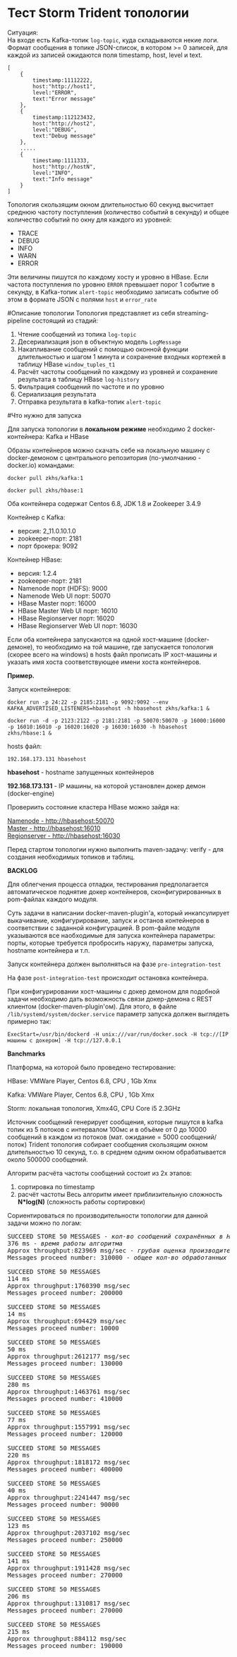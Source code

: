 # Тест Storm Trident топологии
Ситуация:
<br>
На входе есть Kafka-топик `log-topic`, куда складываются некие логи. Формат сообщения в топике JSON-список, в котором >= 0 записей, для каждой из записей ожидаются поля timestamp, host, level и text.

    [
        {
            timestamp:11112222,
            host:"http://host1",
            level:"ERROR",
            text:"Error message"
        },
        {
            timestamp:112123432,
            host:"http://host2",
            level:"DEBUG",
            text:"Debug message"
        },
        .....
        {
            timestamp:1111333,
            host:"http://hostN",
            level:"INFO",
            text:"Info message"
        }
    ]

Топология скользящим окном длительностью 60 секунд высчитает среднюю частоту поступления (количество событий в секунду) и общее количество событий по окну для каждого из уровней:

<ul>
<li>TRACE</li>
<li>DEBUG</li>
<li>INFO</li>
<li>WARN</li>
<li>ERROR</li>
</ul>

Эти величины пишутся по каждому хосту и уровню в HBase.
Если частота поступления по уровню `ERROR` превышает порог 1 событие в секунду,
в Kafka-топик `alert-topic` необходимо записать событие об этом в формате JSON с полями `host` и `error_rate`

#Описание топологии
Топология представляет из себя streaming-pipeline состоящий из стадий:

1. Чтение сообщений из топика `log-topic`
2. Десериализация json в объектную модель `LogMessage`
3. Накапливание сообщений с помощью оконной функции длительностью и шагом 1 минута и сохранение входных кортежей в таблицу HBase `window_tuples_t1`
4. Расчёт частоты сообщений по каждому из уровней и сохранение результата в таблицу HBase `log-history`
5. Фильтрация сообщений по частоте и по уровню
6. Сериализация результата
7. Отправка результата в kafka-топик `alert-topic`

#Что нужно для запуска

Для запуска топологии в **локальном режиме** необходимо 2 docker-контейнера: Kafka и HBase

Образы контейнеров можно скачать себе на локальную машину с docker-демоном с центрального репозитория (по-умолчанию - docker.io) командами:

`docker pull zkhs/kafka:1`

`docker pull zkhs/hbase:1`
 
Оба контейнера содержат Centos 6.8, JDK 1.8 и Zookeeper 3.4.9

Контейнер с Kafka:
<ul>
<li>версия: 2_11.0.10.1.0</li>
<li>zookeeper-порт: 2181</li>
<li>порт брокера: 9092</li>
</ul>

Контейнер HBase:

<ul>
<li>версия: 1.2.4</li>
<li>zookeeper-порт: 2181</li>
<li>Namenode порт (HDFS): 9000</li>
<li>Namenode Web UI порт: 50070</li>
<li>HBase Master порт: 16000</li>
<li>HBase Master Web UI порт: 16010</li>
<li>HBase Regionserver порт: 16020</li>
<li>HBase Regionserver Web UI порт: 16030</li>
</ul>

Если оба контейнера запускаются на одной хост-машине (docker-демоне), то необходимо на той машине, где запускается топология (скорее всего на windows) в hosts файл прописать IP хост-машины и указать имя хоста соответствующее имени хоста контейнеров.

**Пример.**

Запуск контейнеров:

`docker run -p 24:22 -p 2185:2181 -p 9092:9092 --env KAFKA_ADVERTISED_LISTENERS=hbasehost -h hbasehost zkhs/kafka:1 &`

`docker run -d -p 2123:2122 -p 2181:2181 -p 50070:50070 -p 16000:16000 -p 16010:16010 -p 16020:16020 -p 16030:16030 -h hbasehost  zkhs/hbase:1 &`

hosts файл:

`192.168.173.131 hbasehost`

**hbasehost** - hostname запущенных контейнеров

**192.168.173.131** - IP машины, на которой установлен докер демон (docker-engine)

Провериить состояние кластера HBase можно зайдя на:

<a href="http://hbasehost:50070">Namenode - http://hbasehost:50070</a><br>
<a href="http://hbasehost:16010">Master - http://hbasehost:16010</a><br>
<a href="http://hbasehost:16030">Regionserver - http://hbasehost:16030</a>

Перед стартом топологии нужно выполнить maven-задачу: verify - для создания необходимых топиков и таблиц.

**BACKLOG**

Для облегчения процесса отладки, тестирования предполагается автоматическое поднятие докер контейнеров, сконфигурированных в pom-файлах каждого модуля.

Суть задачи в написании docker-maven-plugin'а, который инкапсулирует выкачивание, конфигурирование, запуск и останов контейнеров в соответствии с заданной конфигурацией.
В pom-файле модуля указываются все наобходимые для запуска контейнера параметры: порты, которые требуется пробросить наружу, параметры запуска, hostname контейнера и т.п.

Запуск контейнера должен выполняться на фазе `pre-integration-test`

На фазе `post-integration-test` происходит остановка контейнера.

При конфигурировании хост-машины с докер демоном для подобной задачи необходимо дать возможность связи докер-демона с REST клиентом (docker-maven-plugin'ом).
Для этого, в файле `/lib/systemd/system/docker.service` параметр запуска должен выглядеть примерно так:

`ExecStart=/usr/bin/dockerd -H unix:///var/run/docker.sock -H tcp://[IP машины с докером] -H tcp://127.0.0.1`

**Banchmarks**

Платформа, на которой было проведено тестирование:

HBase: VMWare Player, Centos 6.8, CPU , 1Gb Xmx

Kafka: VMWare Player, Centos 6.8, CPU , 1Gb Xmx

Storm: локальная топология, Xmx4G, CPU Core i5 2.3GHz

Источник сообщений генерирует сообщения, которые пишутся в kafka топик из 5 потоков с интервалом 100мс и в объёме от 0 до 10000 сообщений в каждом из потоков (мат. ожидание = 5000 сообщений/поток)
Trident топология собирает сообщения скользящим окном длительностью 10 секунд, т.о. в среднем одним окном обрабатывается около 500000 сообщений.  

Алгоритм расчёта частоты сообщений состоит из 2х этапов:
  1. сортировка по timestamp
  2. расчёт частоты
Весь алгоритм имеет приблизительную сложность **N\*log(N)** (сложность работы сортировки)

Сориентироваться по производительности топологии для данной задачи можно по логам:

<pre>
SUCCEED STORE 50 MESSAGES - <i>кол-во сообщений сохранённых в HBase</i>
376 ms - <i>время работы алгоритма</i>
Approx throughput:823969 msg/sec - <i>грубая оценка производительности в 1 сек</i>
Messages proceed number: 310000 - <i>общее кол-во обработанных сообщений из топика одном окном</i>

SUCCEED STORE 50 MESSAGES
114 ms
Approx throughput:1760390 msg/sec
Messages proceed number: 200000

SUCCEED STORE 50 MESSAGES
14 ms
Approx throughput:694429 msg/sec
Messages proceed number: 10000

SUCCEED STORE 50 MESSAGES
50 ms
Approx throughput:2612177 msg/sec
Messages proceed number: 130000

SUCCEED STORE 50 MESSAGES
280 ms
Approx throughput:1463761 msg/sec
Messages proceed number: 410000

SUCCEED STORE 50 MESSAGES
77 ms
Approx throughput:1557991 msg/sec
Messages proceed number: 120000

SUCCEED STORE 50 MESSAGES
220 ms
Approx throughput:1818172 msg/sec
Messages proceed number: 400000

SUCCEED STORE 50 MESSAGES
40 ms
Approx throughput:2241447 msg/sec
Messages proceed number: 90000

SUCCEED STORE 50 MESSAGES
123 ms
Approx throughput:2037102 msg/sec
Messages proceed number: 250000

SUCCEED STORE 50 MESSAGES
141 ms
Approx throughput:1911428 msg/sec
Messages proceed number: 270000

SUCCEED STORE 50 MESSAGES
206 ms
Approx throughput:1310817 msg/sec
Messages proceed number: 270000

SUCCEED STORE 50 MESSAGES
215 ms
Approx throughput:884112 msg/sec
Messages proceed number: 190000
</pre>